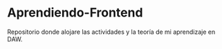 # Aprendiendo-Frontend
Repositorio donde alojare las actividades y la teoría de mi aprendizaje en DAW.
